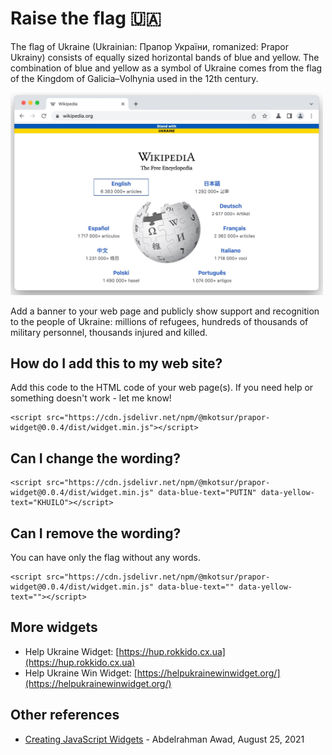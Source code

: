# Raise the flag 🇺🇦

The flag of Ukraine (Ukrainian: Прапор України, romanized: Prapor Ukrainy) consists of equally sized horizontal bands of blue and yellow. The combination of blue and yellow as a symbol of Ukraine comes from the flag of the Kingdom of Galicia–Volhynia used in the 12th century.

<img width="500" src="./img/demo.jpg" alt="Widget on your page" title="Containers topology" />

Add a banner to your web page and publicly show support and recognition to the people of Ukraine: millions of refugees, hundreds of thousands of military personnel, thousands injured and killed.

## How do I add this to my web site?

Add this code to the HTML code of your web page(s). If you need help or something doesn't work - let me know!

```
<script src="https://cdn.jsdelivr.net/npm/@mkotsur/prapor-widget@0.0.4/dist/widget.min.js"></script>
```

## Can I change the wording?

```
<script src="https://cdn.jsdelivr.net/npm/@mkotsur/prapor-widget@0.0.4/dist/widget.min.js" data-blue-text="PUTIN" data-yellow-text="KHUILO"></script>
```

## Can I remove the wording?

You can have only the flag without any words.

```
<script src="https://cdn.jsdelivr.net/npm/@mkotsur/prapor-widget@0.0.4/dist/widget.min.js" data-blue-text="" data-yellow-text=""></script>
```

## More widgets

-   Help Ukraine Widget: [https://hup.rokkido.cx.ua](https://hup.rokkido.cx.ua)
-   Help Ukraine Win Widget: [https://helpukrainewinwidget.org/](https://helpukrainewinwidget.org/)

## Other references

-   [Creating JavaScript Widgets](https://rasayel.io/blog/how-to-create-a-javascript-widget/) - Abdelrahman Awad, August 25, 2021
